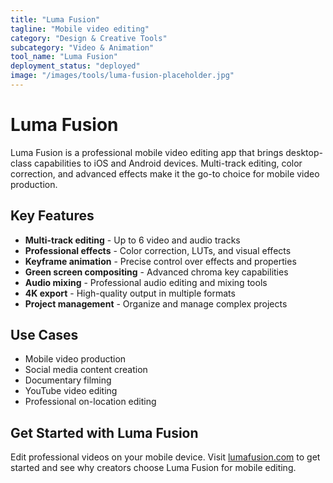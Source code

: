 ```yaml
---
title: "Luma Fusion"
tagline: "Mobile video editing"
category: "Design & Creative Tools"
subcategory: "Video & Animation"
tool_name: "Luma Fusion"
deployment_status: "deployed"
image: "/images/tools/luma-fusion-placeholder.jpg"
---
```


# Luma Fusion

Luma Fusion is a professional mobile video editing app that brings desktop-class capabilities to iOS and Android devices. Multi-track editing, color correction, and advanced effects make it the go-to choice for mobile video production.

## Key Features

- **Multi-track editing** - Up to 6 video and audio tracks
- **Professional effects** - Color correction, LUTs, and visual effects
- **Keyframe animation** - Precise control over effects and properties
- **Green screen compositing** - Advanced chroma key capabilities
- **Audio mixing** - Professional audio editing and mixing tools
- **4K export** - High-quality output in multiple formats
- **Project management** - Organize and manage complex projects

## Use Cases

- Mobile video production
- Social media content creation
- Documentary filming
- YouTube video editing
- Professional on-location editing

## Get Started with Luma Fusion

Edit professional videos on your mobile device. Visit [lumafusion.com](https://luma-touch.com/lumafusion/) to get started and see why creators choose Luma Fusion for mobile editing.